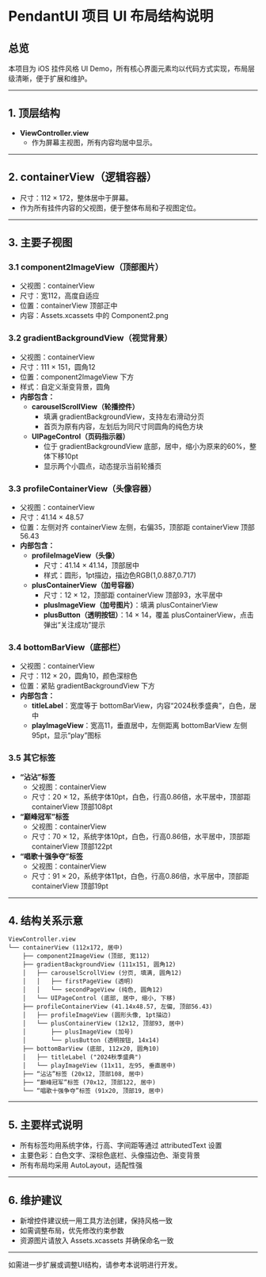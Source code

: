 # PendantUI 项目 UI 布局结构说明

## 总览
本项目为 iOS 挂件风格 UI Demo，所有核心界面元素均以代码方式实现，布局层级清晰，便于扩展和维护。

---

## 1. 顶层结构
- **ViewController.view**
  - 作为屏幕主视图，所有内容均居中显示。

---

## 2. containerView（逻辑容器）
- 尺寸：112 × 172，整体居中于屏幕。
- 作为所有挂件内容的父视图，便于整体布局和子视图定位。

---

## 3. 主要子视图

### 3.1 component2ImageView（顶部图片）
- 父视图：containerView
- 尺寸：宽112，高度自适应
- 位置：containerView 顶部正中
- 内容：Assets.xcassets 中的 Component2.png

### 3.2 gradientBackgroundView（视觉背景）
- 父视图：containerView
- 尺寸：111 × 151，圆角12
- 位置：component2ImageView 下方
- 样式：自定义渐变背景，圆角
- **内部包含：**
  - **carouselScrollView（轮播控件）**
    - 填满 gradientBackgroundView，支持左右滑动分页
    - 首页为原有内容，左划后为同尺寸同圆角的纯色方块
  - **UIPageControl（页码指示器）**
    - 位于 gradientBackgroundView 底部，居中，缩小为原来的60%，整体下移10pt
    - 显示两个小圆点，动态提示当前轮播页

### 3.3 profileContainerView（头像容器）
- 父视图：containerView
- 尺寸：41.14 × 48.57
- 位置：左侧对齐 containerView 左侧，右偏35，顶部距 containerView 顶部56.43
- **内部包含：**
  - **profileImageView（头像）**
    - 尺寸：41.14 × 41.14，顶部居中
    - 样式：圆形，1pt描边，描边色RGB(1,0.887,0.717)
  - **plusContainerView（加号容器）**
    - 尺寸：12 × 12，顶部距 containerView 顶部93，水平居中
    - **plusImageView（加号图片）**：填满 plusContainerView
    - **plusButton（透明按钮）**：14 × 14，覆盖 plusContainerView，点击弹出“关注成功”提示

### 3.4 bottomBarView（底部栏）
- 父视图：containerView
- 尺寸：112 × 20，圆角10，颜色深棕色
- 位置：紧贴 gradientBackgroundView 下方
- **内部包含：**
  - **titleLabel**：宽度等于 bottomBarView，内容“2024秋季盛典”，白色，居中
  - **playImageView**：宽高11，垂直居中，左侧距离 bottomBarView 左侧95pt，显示“play”图标

### 3.5 其它标签
- **“沾沾”标签**
  - 父视图：containerView
  - 尺寸：20 × 12，系统字体10pt，白色，行高0.86倍，水平居中，顶部距 containerView 顶部108pt
- **“巅峰冠军”标签**
  - 父视图：containerView
  - 尺寸：70 × 12，系统字体10pt，白色，行高0.86倍，水平居中，顶部距 containerView 顶部122pt
- **“唱歌十强争夺”标签**
  - 父视图：containerView
  - 尺寸：91 × 20，系统字体11pt，白色，行高0.86倍，水平居中，顶部距 containerView 顶部19pt

---

## 4. 结构关系示意

```
ViewController.view
└── containerView (112x172, 居中)
    ├── component2ImageView (顶部, 宽112)
    ├── gradientBackgroundView (111x151, 圆角12)
    │   ├── carouselScrollView (分页, 填满, 圆角12)
    │   │   ├── firstPageView (透明)
    │   │   └── secondPageView (纯色, 圆角12)
    │   └── UIPageControl (底部, 居中, 缩小, 下移)
    ├── profileContainerView (41.14x48.57, 左偏, 顶部56.43)
    │   ├── profileImageView (圆形头像, 1pt描边)
    │   └── plusContainerView (12x12, 顶部93, 居中)
    │       ├── plusImageView (加号)
    │       └── plusButton (透明按钮, 14x14)
    ├── bottomBarView (底部, 112x20, 圆角10)
    │   ├── titleLabel ("2024秋季盛典")
    │   └── playImageView (11x11, 左95, 垂直居中)
    ├── “沾沾”标签 (20x12, 顶部108, 居中)
    ├── “巅峰冠军”标签 (70x12, 顶部122, 居中)
    └── “唱歌十强争夺”标签 (91x20, 顶部19, 居中)
```

---

## 5. 主要样式说明
- 所有标签均用系统字体，行高、字间距等通过 attributedText 设置
- 主要色彩：白色文字、深棕色底栏、头像描边色、渐变背景
- 所有布局均采用 AutoLayout，适配性强

---

## 6. 维护建议
- 新增控件建议统一用工具方法创建，保持风格一致
- 如需调整布局，优先修改约束参数
- 资源图片请放入 Assets.xcassets 并确保命名一致

---

如需进一步扩展或调整UI结构，请参考本说明进行开发。 